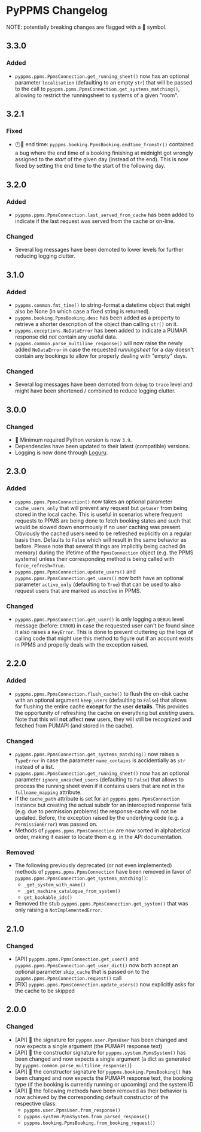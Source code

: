 # PyPPMS Changelog

<!-- markdownlint-disable MD024 (no-duplicate-header) -->

NOTE: potentially breaking changes are flagged with a 🧨 symbol.

## 3.3.0

### Added

- `pyppms.ppms.PpmsConnection.get_running_sheet()` now has an optional parameter
  `localisation` (defaulting to an empty `str`) that will be passed to the call
  to `pyppms.ppms.PpmsConnection.get_systems_matching()`, allowing to restrict
  the runningsheet to systems of a given "room".

## 3.2.1

### Fixed

- 🕛🌃 end time: `pyppms.booking.PpmsBooking.endtime_fromstr()` contained a bug
  where the end time of a booking finishing at midnight got wrongly assigned to
  the *start* of the given day (instead of the end). This is now fixed by
  setting the end time to the start of the following day.

## 3.2.0

### Added

- `pyppms.ppms.PpmsConnection.last_served_from_cache` has been added to indicate
  if the last request was served from the cache or on-line.

### Changed

- Several log messages have been demoted to lower levels for further reducing
  logging clutter.

## 3.1.0

### Added

- `pyppms.common.fmt_time()` to string-format a datetime object that might also
  be None (in which case a fixed string is returned).
- `pyppms.booking.PpmsBooking.desc` has been added as a property to retrieve a
  shorter description of the object than calling `str()` on it.
- `pyppms.exceptions.NoDataError` has been added to indicate a PUMAPI response
  did *not* contain any useful data.
- `pyppms.common.parse_multiline_response()` will now raise the newly added
  `NoDataError` in case the requested *runningsheet* for a day doesn't contain
  any bookings to allow for properly dealing with "empty" days.

### Changed

- Several log messages have been demoted from `debug` to `trace` level and might
  have been shortened / combined to reduce logging clutter.

## 3.0.0

### Changed

- 🧨 Minimum required Python version is now `3.9`.
- Dependencies have been updated to their latest (compatible) versions.
- Logging is now done through [Loguru](https://pypi.org/project/loguru/).

## 2.3.0

### Added

- `pyppms.ppms.PpmsConnection()` now takes an optional parameter
  `cache_users_only` that will prevent any request but `getuser` from being
  stored in the local cache. This is useful in scenarios where frequent requests
  to PPMS are being done to fetch booking states and such that would be slowed
  down enormously if no user caching was present. Obviously the cached users
  need to be refreshed explicitly on a regular basis then. Defaults to `False`
  which will result in the same behavior as before.
  Please note that several things are implicitly being cached (in memory) during
  the lifetime of the `PpmsConnection` object (e.g. the PPMS systems) unless
  their corresponding method is being called with `force_refresh=True`.
- `pyppms.ppms.PpmsConnection.update_users()` and
  `pyppms.ppms.PpmsConnection.get_users()` now both have an optional parameter
  `active_only` (defaulting to `True`) that can be used to also request users
  that are marked as *inactive* in PPMS.

### Changed

- `pyppms.ppms.PpmsConnection.get_user()` is only logging a `DEBUG` level
  message (before: `ERROR`) in case the requested user can't be found since it
  also raises a `KeyError`. This is done to prevent cluttering up the logs of
  calling code that might use this method to figure out if an account exists in
  PPMS and properly deals with the exception raised.

## 2.2.0

### Added

- `pyppms.ppms.PpmsConnection.flush_cache()` to flush the on-disk cache with an
  optional argument `keep_users` (defaulting to `False`) that allows for
  flushing the entire cache **except** for the user **details**. This provides
  the opportunity of refreshing the cache on everything but *existing* users.
  Note that this will **not** affect **new** users, they will still be
  recognized and fetched from PUMAPI (and stored in the cache).

### Changed

- `pyppms.ppms.PpmsConnection.get_systems_matching()` now raises a `TypeError`
  in case the parameter `name_contains` is accidentially as `str` instead of a
  list.
- `pyppms.ppms.PpmsConnection.get_running_sheet()` now has an optional parameter
  `ignore_uncached_users` (defaulting to `False`) that allows to process the
  running sheet even if it contains users that are not in the `fullname_mapping`
  attribute.
- If the `cache_path` attribute is set for an `pyppms.ppms.PpmsConnection`
  instance but creating the actual subdir for an intercepted response fails
  (e.g. due to permission problems) the response-cache will not be updated.
  Before, the exception raised by the underlying code (e.g. a `PermissionError`)
  was passed on.
- Methods of `pyppms.ppms.PpmsConnection` are now sorted in alphabetical order,
  making it easier to locate them e.g. in the API documentation.

### Removed

- The following previously deprecated (or not even implemented) methods of
  `pyppms.ppms.PpmsConnection` have been removed in favor of
  `pyppms.ppms.PpmsConnection.get_systems_matching()`:
  - `_get_system_with_name()`
  - `_get_machine_catalogue_from_system()`
  - `get_bookable_ids()`
- Removed the stub `pyppms.ppms.PpmsConnection.get_system()` that was only
  raising a `NotImplementedError`.

## 2.1.0

### Changed

- [API] `pyppms.ppms.PpmsConnection.get_user()` and
  `pyppms.ppms.PpmsConnection.get_user_dict()` now both accept an optional
  parameter `skip_cache` that is passed on to the
  `pyppms.ppms.PpmsConnection.request()` call
- [FIX] `pyppms.ppms.PpmsConnection.update_users()` now explicitly asks for the
  cache to be skipped

## 2.0.0

### Changed

- [API] 🧨 the signature for `pyppms.user.PpmsUser` has been changed and now
  expects a single argument (the PUMAPI response text)
- [API] 🧨 the constructor signature for `pyppms.system.PpmsSystem()` has been
  changed and now expects a single argument (a dict as generated by
  `pyppms.common.parse_multiline_response()`)
- [API] 🧨 the constructor signature for `pyppms.booking.PpmsBooking()` has been
  changed and now expects the PUMAPI response text, the booking type (if the
  booking is currently running or upcoming) and the system ID
- [API] 🧨 the following methods have been removed as their behavior is now
  achieved by the corresponding default constructor of the respective class:
  - `pyppms.user.PpmsUser.from_response()`
  - `pyppms.system.PpmsSystem.from_parsed_response()`
  - `pyppms.booking.PpmsBooking.from_booking_request()`
